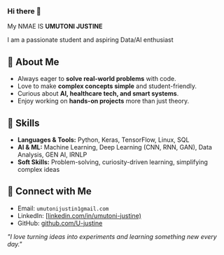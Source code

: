 ### Hi there 👋

My NMAE IS **UMUTONI JUSTINE**

I am a passionate student and aspiring Data/AI enthusiast

## 🔹 About Me
- Always eager to **solve real-world problems** with code.  
- Love to make **complex concepts simple** and student-friendly.  
- Curious about **AI, healthcare tech, and smart systems**.  
- Enjoy working on **hands-on projects** more than just theory.

## 🔹 Skills
- **Languages & Tools:** Python, Keras, TensorFlow, Linux, SQL  
- **AI & ML:** Machine Learning, Deep Learning (CNN, RNN, GAN), Data Analysis, GEN AI, IRNLP  
- **Soft Skills:** Problem-solving, curiosity-driven learning, simplifying complex ideas  

## 🔹 Connect with Me
- Email: `umutonijustin1gmail.com`  
- LinkedIn: [[linkedin.com/in/umutoni-justine)](https://www.linkedin.com/)  
- GitHub: [github.com/U-justine](https://github.com/)

*"I love turning ideas into experiments and learning something new every day."*  

